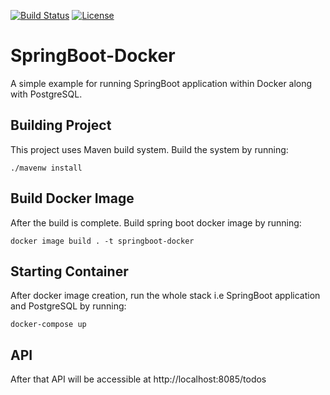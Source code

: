 [![Build Status](https://travis-ci.com/smmansoor/SpringBoot-Docker.svg?branch=master)](https://travis-ci.com/smmansoor/SpringBoot-Docker)
[![License](https://img.shields.io/badge/License-Apache%202.0-blue.svg)](https://opensource.org/licenses/Apache-2.0)

# SpringBoot-Docker

A simple example for running SpringBoot application within Docker along with PostgreSQL.

## Building Project
This project uses Maven build system. Build the system by running:

    ./mavenw install

## Build Docker Image

After the build is complete. Build spring boot docker image by running:

    docker image build . -t springboot-docker

## Starting Container

After docker image creation, run the whole stack i.e SpringBoot application and PostgreSQL by running:

    docker-compose up

## API
After that API will be accessible at http://localhost:8085/todos        
